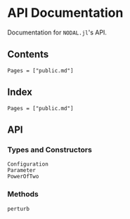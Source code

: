 # API Documentation

Documentation for `NODAL.jl`'s API.

## Contents

```@contents
Pages = ["public.md"]
```

## Index

```@index
Pages = ["public.md"]
```

## API

### Types and Constructors

```@docs
Configuration
Parameter
PowerOfTwo
```

### Methods

```@docs
perturb
```
